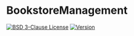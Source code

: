 # BookstoreManagement

[![BSD 3-Clause License](https://img.shields.io/badge/License-BSD_3--Clauses-blue.svg?longCache=true)](https://github.com/NearHuscarl/BookstoreManagement/blob/master/LICENSE.md)
[![Version](https://img.shields.io/badge/Version-0.8.3-green.svg?longCache=true)](https://github.com/NearHuscarl/BookstoreManagement/tree/master)
